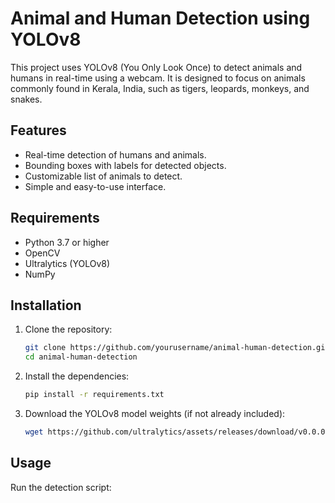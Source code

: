 # Animal and Human Detection using YOLOv8

This project uses YOLOv8 (You Only Look Once) to detect animals and humans in real-time using a webcam. It is designed to focus on animals commonly found in Kerala, India, such as tigers, leopards, monkeys, and snakes.

## Features

- Real-time detection of humans and animals.
- Bounding boxes with labels for detected objects.
- Customizable list of animals to detect.
- Simple and easy-to-use interface.

## Requirements

- Python 3.7 or higher
- OpenCV
- Ultralytics (YOLOv8)
- NumPy

## Installation

1. Clone the repository:

   ```bash
   git clone https://github.com/yourusername/animal-human-detection.git
   cd animal-human-detection
   ```

2. Install the dependencies:

   ```bash
   pip install -r requirements.txt
   ```

3. Download the YOLOv8 model weights (if not already included):
   ```bash
   wget https://github.com/ultralytics/assets/releases/download/v0.0.0/yolov8n.pt
   ```

## Usage

Run the detection script:
